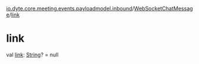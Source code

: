 [io.dyte.core.meeting.events.payloadmodel.inbound](../index.md)/[WebSocketChatMessage](index.md)/[link](link.md)

# link


val [link](link.md): [String](https://kotlinlang.org/api/latest/jvm/stdlib/kotlin/-string/index.html)? = null
